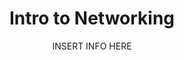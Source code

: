 ---
layout: guide
title: Intro to Networking
subtitle: [INSERT INFO HERE]
thumbnail: /assets/images/guides/9.IntoToNetworking.png
link: guides/intro_to_networking.html
slides_url: https://docs.google.com/presentation/d/e/2PACX-1vQ07DrJOMlR_YwD_GS4v0PUm1qvytsJMHG97uCDq7WvEhfoIdGdIbkb-y4UoQ3-39X5CGxgLQL4ZOCt/embed
download_url: https://docs.google.com/presentation/d/1qSi9ippZZTyJucMhZURPG2R8F8dEux9jOJ0jC1LA27A/export/pptx

additional_links:

---